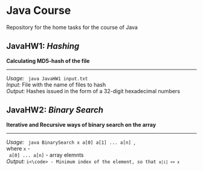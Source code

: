 <h1>Java Course</h1>
Repository for the home tasks for the course of Java
<h2>JavaHW1: <i>Hashing</i></h2>
<p> 
  <b>Calculating MD5-hash of the file </b> <br>
  <hr>
  <i>Usage: </i> <code> java JavaHW1 input.txt </code> <br>
  <i>Input: </i> File with the name of files to hash <br>
  <i>Output: </i> Hashes issued in the form of a 32-digit hexadecimal numbers <br>
</p>

<h2>JavaHW2: <i>Binary Search</i></h2>
<p>
  <b>Iterative and Recursive ways of binary search on the array</b> <br>
  <hr>
  <i>Usage: </i> <code> java BinarySearch x a[0] a[1] ... a[n] </code>,<br>
   where <code>x</code> -  <br>
   <code> a[0] ... a[n]</code> - array elemnts <br>
  <i>Output: </i> <code>i<\code> - Minimum index of the element, so that <code>a[i] <= x</code> <br>
</p>
